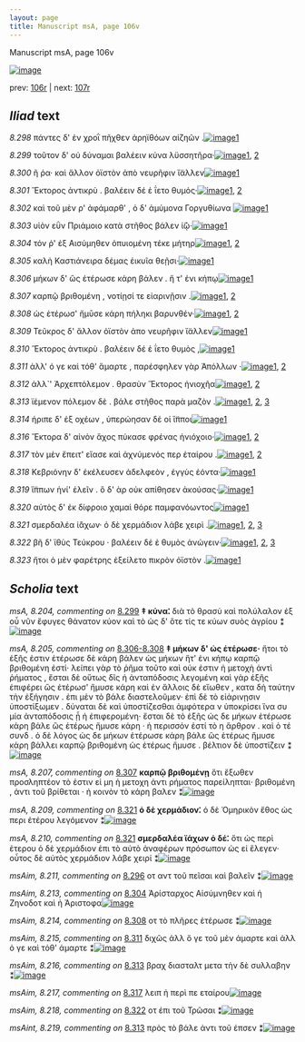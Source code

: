 ```yaml
---
layout: page
title: Manuscript msA, page 106v
---
```


Manuscript msA, page 106v

[![image](http://www.homermultitext.org/iipsrv?OBJ=IIP,1.0&FIF=/project/homer/pyramidal/deepzoom/hmt/vaimg/2017a/VA106VN_0609.tif&WID=100&CVT=JPEG)](http://www.homermultitext.org/ict2/?urn=urn:cite2:hmt:vaimg.2017a:VA106VN_0609)

prev:  [106r](../106r/) | next:  [107r](../107r/)

## *Iliad* text

*8.298* <a id="8.298"/> πάντες δ' ἐν χροῒ πῆχθεν ἀρηϊθόων αἰζηῶν .[![image](http://www.homermultitext.org/iipsrv?OBJ=IIP,1.0&FIF=/project/homer/pyramidal/deepzoom/hmt/vaimg/2017a/VA106VN_0609.tif&RGN=0.4505,0.2434,0.4184,0.0361&WID=1000&CVT=JPEG)](http://www.homermultitext.org/ict2/?urn=urn:cite2:hmt:vaimg.2017a:VA106VN_0609@0.4505,0.2434,0.4184,0.0361)[1](#msA_8.1)

*8.299* <a id="8.299"/> τοῦτον δ' οὐ δύναμαι βαλέειν κύνα λϋσσητῆρα·[![image](http://www.homermultitext.org/iipsrv?OBJ=IIP,1.0&FIF=/project/homer/pyramidal/deepzoom/hmt/vaimg/2017a/VA106VN_0609.tif&RGN=0.4344,0.266,0.4505,0.0323&WID=1000&CVT=JPEG)](http://www.homermultitext.org/ict2/?urn=urn:cite2:hmt:vaimg.2017a:VA106VN_0609@0.4344,0.266,0.4505,0.0323)[1](#msA_8.1), [2](#msA_8.204)

*8.300* <a id="8.300"/> ῆ ῥα· καὶ ἄλλον ὀϊστὸν ἀπὸ νευρῆφιν ἴ̈αλλεν[![image](http://www.homermultitext.org/iipsrv?OBJ=IIP,1.0&FIF=/project/homer/pyramidal/deepzoom/hmt/vaimg/2017a/VA106VN_0609.tif&RGN=0.4464,0.2863,0.4114,0.0323&WID=1000&CVT=JPEG)](http://www.homermultitext.org/ict2/?urn=urn:cite2:hmt:vaimg.2017a:VA106VN_0609@0.4464,0.2863,0.4114,0.0323)[1](#msA_8.1)

*8.301* <a id="8.301"/> Ἕκτορος ἀντικρὺ . 					βαλέειν δέ ἑ ΐετο θυμός·[![image](http://www.homermultitext.org/iipsrv?OBJ=IIP,1.0&FIF=/project/homer/pyramidal/deepzoom/hmt/vaimg/2017a/VA106VN_0609.tif&RGN=0.4434,0.3043,0.4114,0.0323&WID=1000&CVT=JPEG)](http://www.homermultitext.org/ict2/?urn=urn:cite2:hmt:vaimg.2017a:VA106VN_0609@0.4434,0.3043,0.4114,0.0323)[1](#msA_8.1), [2](#msAim_8.212)

*8.302* <a id="8.302"/> καὶ τοῦ μὲν ρ' ἀφάμαρθ' , ὁ δ' ἀμύμονα Γοργυθίωνα 				[![image](http://www.homermultitext.org/iipsrv?OBJ=IIP,1.0&FIF=/project/homer/pyramidal/deepzoom/hmt/vaimg/2017a/VA106VN_0609.tif&RGN=0.4505,0.3186,0.4384,0.0323&WID=1000&CVT=JPEG)](http://www.homermultitext.org/ict2/?urn=urn:cite2:hmt:vaimg.2017a:VA106VN_0609@0.4505,0.3186,0.4384,0.0323)[1](#msA_8.1)

*8.303* <a id="8.303"/> υἱὸν εῢν Πριάμοιο κατὰ στῆθος βάλεν ἰ̈ῷ·[![image](http://www.homermultitext.org/iipsrv?OBJ=IIP,1.0&FIF=/project/homer/pyramidal/deepzoom/hmt/vaimg/2017a/VA106VN_0609.tif&RGN=0.4354,0.3396,0.4164,0.0323&WID=1000&CVT=JPEG)](http://www.homermultitext.org/ict2/?urn=urn:cite2:hmt:vaimg.2017a:VA106VN_0609@0.4354,0.3396,0.4164,0.0323)[1](#msA_8.1)

*8.304* <a id="8.304"/> τόν ῥ' ἐξ Αισύμηθεν ὀπυιομένη τέκε μήτηρ[![image](http://www.homermultitext.org/iipsrv?OBJ=IIP,1.0&FIF=/project/homer/pyramidal/deepzoom/hmt/vaimg/2017a/VA106VN_0609.tif&RGN=0.4535,0.3576,0.4074,0.0323&WID=1000&CVT=JPEG)](http://www.homermultitext.org/ict2/?urn=urn:cite2:hmt:vaimg.2017a:VA106VN_0609@0.4535,0.3576,0.4074,0.0323)[1](#msA_8.1), [2](#msAim_8.213)

*8.305* <a id="8.305"/> καλὴ Καστιάνειρα δέμας 					ἐικυῖα θεῇσι·[![image](http://www.homermultitext.org/iipsrv?OBJ=IIP,1.0&FIF=/project/homer/pyramidal/deepzoom/hmt/vaimg/2017a/VA106VN_0609.tif&RGN=0.4535,0.3779,0.4134,0.0323&WID=1000&CVT=JPEG)](http://www.homermultitext.org/ict2/?urn=urn:cite2:hmt:vaimg.2017a:VA106VN_0609@0.4535,0.3779,0.4134,0.0323)[1](#msA_8.1)

*8.306* <a id="8.306"/> μήκων δ' ὣς ἑτέρωσε κάρη βάλεν . ἥ τ' ἐνι κήπῳ[![image](http://www.homermultitext.org/iipsrv?OBJ=IIP,1.0&FIF=/project/homer/pyramidal/deepzoom/hmt/vaimg/2017a/VA106VN_0609.tif&RGN=0.4394,0.3959,0.4535,0.0316&WID=1000&CVT=JPEG)](http://www.homermultitext.org/ict2/?urn=urn:cite2:hmt:vaimg.2017a:VA106VN_0609@0.4394,0.3959,0.4535,0.0316)[1](#msA_8.1)

*8.307* <a id="8.307"/> καρπῷ βριθομένη , νοτίῃσί τε εἰαρινῇσιν .[![image](http://www.homermultitext.org/iipsrv?OBJ=IIP,1.0&FIF=/project/homer/pyramidal/deepzoom/hmt/vaimg/2017a/VA106VN_0609.tif&RGN=0.4404,0.414,0.4454,0.0316&WID=1000&CVT=JPEG)](http://www.homermultitext.org/ict2/?urn=urn:cite2:hmt:vaimg.2017a:VA106VN_0609@0.4404,0.414,0.4454,0.0316)[1](#msA_8.207), [2](#msA_8.1)

*8.308* <a id="8.308"/> ὡς ἑτέρωσ' ἤμῡσε κάρη πήληκι βαρυνθέν·[![image](http://www.homermultitext.org/iipsrv?OBJ=IIP,1.0&FIF=/project/homer/pyramidal/deepzoom/hmt/vaimg/2017a/VA106VN_0609.tif&RGN=0.4424,0.4305,0.4244,0.0316&WID=1000&CVT=JPEG)](http://www.homermultitext.org/ict2/?urn=urn:cite2:hmt:vaimg.2017a:VA106VN_0609@0.4424,0.4305,0.4244,0.0316)[1](#msAim_8.214), [2](#msA_8.1)

*8.309* <a id="8.309"/> Τεῦκρος δ' ἄλλον 					ὀϊστὸν ἀπο νευρῆφιν ἴ̈αλλεν[![image](http://www.homermultitext.org/iipsrv?OBJ=IIP,1.0&FIF=/project/homer/pyramidal/deepzoom/hmt/vaimg/2017a/VA106VN_0609.tif&RGN=0.4555,0.45,0.4294,0.0346&WID=1000&CVT=JPEG)](http://www.homermultitext.org/ict2/?urn=urn:cite2:hmt:vaimg.2017a:VA106VN_0609@0.4555,0.45,0.4294,0.0346)[1](#msA_8.1)

*8.310* <a id="8.310"/> Ἕκτορος ἀντικρὺ . 					βαλέειν δέ ἑ ΐετο θυμὸς ,[![image](http://www.homermultitext.org/iipsrv?OBJ=IIP,1.0&FIF=/project/homer/pyramidal/deepzoom/hmt/vaimg/2017a/VA106VN_0609.tif&RGN=0.4555,0.4688,0.4084,0.0346&WID=1000&CVT=JPEG)](http://www.homermultitext.org/ict2/?urn=urn:cite2:hmt:vaimg.2017a:VA106VN_0609@0.4555,0.4688,0.4084,0.0346)[1](#msA_8.1)

*8.311* <a id="8.311"/> ἀλλ' ό γε καὶ τόθ' ἅμαρτε , παρέσφηλεν γὰρ Ἀπόλλων ·[![image](http://www.homermultitext.org/iipsrv?OBJ=IIP,1.0&FIF=/project/homer/pyramidal/deepzoom/hmt/vaimg/2017a/VA106VN_0609.tif&RGN=0.4555,0.4853,0.4334,0.0361&WID=1000&CVT=JPEG)](http://www.homermultitext.org/ict2/?urn=urn:cite2:hmt:vaimg.2017a:VA106VN_0609@0.4555,0.4853,0.4334,0.0361)[1](#msA_8.1), [2](#msAim_8.215)

*8.312* <a id="8.312"/> ἀλλ`' Ἀρχεπτόλεμον . 					θρασὺν Ἕκτορος ἡνιοχῆα[![image](http://www.homermultitext.org/iipsrv?OBJ=IIP,1.0&FIF=/project/homer/pyramidal/deepzoom/hmt/vaimg/2017a/VA106VN_0609.tif&RGN=0.4424,0.5064,0.4454,0.0353&WID=1000&CVT=JPEG)](http://www.homermultitext.org/ict2/?urn=urn:cite2:hmt:vaimg.2017a:VA106VN_0609@0.4424,0.5064,0.4454,0.0353)[1](#msA_8.1), [2](#msA_8.208)

*8.313* <a id="8.313"/> ϊέμενον πόλεμον δὲ . βάλε στῆθος παρὰ μαζὸν .[![image](http://www.homermultitext.org/iipsrv?OBJ=IIP,1.0&FIF=/project/homer/pyramidal/deepzoom/hmt/vaimg/2017a/VA106VN_0609.tif&RGN=0.4474,0.5237,0.4424,0.0376&WID=1000&CVT=JPEG)](http://www.homermultitext.org/ict2/?urn=urn:cite2:hmt:vaimg.2017a:VA106VN_0609@0.4474,0.5237,0.4424,0.0376)[1](#msAint_8.219), [2](#msAim_8.216), [3](#msA_8.1)

*8.314* <a id="8.314"/> ήριπε δ' ἐξ οχέων , ὑπερώησαν δέ οἱ ἵ̈πποι[![image](http://www.homermultitext.org/iipsrv?OBJ=IIP,1.0&FIF=/project/homer/pyramidal/deepzoom/hmt/vaimg/2017a/VA106VN_0609.tif&RGN=0.4575,0.544,0.4014,0.0353&WID=1000&CVT=JPEG)](http://www.homermultitext.org/ict2/?urn=urn:cite2:hmt:vaimg.2017a:VA106VN_0609@0.4575,0.544,0.4014,0.0353)[1](#msA_8.1)

*8.316* <a id="8.316"/> Ἕκτορα δ' αἰνὸν ἄχος 					πύκασε φρένας ἡνιόχοιο·[![image](http://www.homermultitext.org/iipsrv?OBJ=IIP,1.0&FIF=/project/homer/pyramidal/deepzoom/hmt/vaimg/2017a/VA106VN_0609.tif&RGN=0.4424,0.5642,0.4545,0.0331&WID=1000&CVT=JPEG)](http://www.homermultitext.org/ict2/?urn=urn:cite2:hmt:vaimg.2017a:VA106VN_0609@0.4424,0.5642,0.4545,0.0331)[1](#msA_8.1), [2](#msAint_8.220)

*8.317* <a id="8.317"/> τὸν μὲν ἔπειτ' εἴασε καὶ ἀχνύμενός περ ἑταίρου .[![image](http://www.homermultitext.org/iipsrv?OBJ=IIP,1.0&FIF=/project/homer/pyramidal/deepzoom/hmt/vaimg/2017a/VA106VN_0609.tif&RGN=0.4374,0.583,0.4585,0.0368&WID=1000&CVT=JPEG)](http://www.homermultitext.org/ict2/?urn=urn:cite2:hmt:vaimg.2017a:VA106VN_0609@0.4374,0.583,0.4585,0.0368)[1](#msA_8.1), [2](#msAim_8.217)

*8.318* <a id="8.318"/> Κεβριόνην δ' ἐκέλευσεν 					ἀδελφεὸν , ἐγγὺς ἐόντα·[![image](http://www.homermultitext.org/iipsrv?OBJ=IIP,1.0&FIF=/project/homer/pyramidal/deepzoom/hmt/vaimg/2017a/VA106VN_0609.tif&RGN=0.4585,0.6011,0.4354,0.0331&WID=1000&CVT=JPEG)](http://www.homermultitext.org/ict2/?urn=urn:cite2:hmt:vaimg.2017a:VA106VN_0609@0.4585,0.6011,0.4354,0.0331)[1](#msA_8.1)

*8.319* <a id="8.319"/> ἵ̈ππων ἡνί' ἑλεῖν . ὃ δ' ὰρ οὐκ απίθησεν ἀκούσας·[![image](http://www.homermultitext.org/iipsrv?OBJ=IIP,1.0&FIF=/project/homer/pyramidal/deepzoom/hmt/vaimg/2017a/VA106VN_0609.tif&RGN=0.4585,0.6183,0.4444,0.0383&WID=1000&CVT=JPEG)](http://www.homermultitext.org/ict2/?urn=urn:cite2:hmt:vaimg.2017a:VA106VN_0609@0.4585,0.6183,0.4444,0.0383)[1](#msA_8.1)

*8.320* <a id="8.320"/> αὐτὸς δ' ἐκ δίφροιο χαμαὶ θόρε παμφανόωντος[![image](http://www.homermultitext.org/iipsrv?OBJ=IIP,1.0&FIF=/project/homer/pyramidal/deepzoom/hmt/vaimg/2017a/VA106VN_0609.tif&RGN=0.4635,0.6356,0.4354,0.0353&WID=1000&CVT=JPEG)](http://www.homermultitext.org/ict2/?urn=urn:cite2:hmt:vaimg.2017a:VA106VN_0609@0.4635,0.6356,0.4354,0.0353)[1](#msA_8.1)

*8.321* <a id="8.321"/> σμερδαλέα ἰ̈άχων· ὁ δὲ χερμάδιον λάβε χειρὶ .[![image](http://www.homermultitext.org/iipsrv?OBJ=IIP,1.0&FIF=/project/homer/pyramidal/deepzoom/hmt/vaimg/2017a/VA106VN_0609.tif&RGN=0.4525,0.6544,0.4424,0.0383&WID=1000&CVT=JPEG)](http://www.homermultitext.org/ict2/?urn=urn:cite2:hmt:vaimg.2017a:VA106VN_0609@0.4525,0.6544,0.4424,0.0383)[1](#msA_8.1), [2](#msA_8.210), [3](#msA_8.209)

*8.322* <a id="8.322"/> βῆ δ' ϊθὺς Τεύκρου · 					βαλέειν δέ ἑ θυμὸς ἀνώγειν·[![image](http://www.homermultitext.org/iipsrv?OBJ=IIP,1.0&FIF=/project/homer/pyramidal/deepzoom/hmt/vaimg/2017a/VA106VN_0609.tif&RGN=0.4494,0.6732,0.4545,0.0346&WID=1000&CVT=JPEG)](http://www.homermultitext.org/ict2/?urn=urn:cite2:hmt:vaimg.2017a:VA106VN_0609@0.4494,0.6732,0.4545,0.0346)[1](#msAim_8.218), [2](#msA_8.1), [3](#msAext_8.221)

*8.323* <a id="8.323"/> ἤτοι ὁ μὲν φαρέτρης ἐξείλετο πικρὸν ὀϊστὸν .[![image](http://www.homermultitext.org/iipsrv?OBJ=IIP,1.0&FIF=/project/homer/pyramidal/deepzoom/hmt/vaimg/2017a/VA106VN_0609.tif&RGN=0.4645,0.6935,0.4044,0.0338&WID=1000&CVT=JPEG)](http://www.homermultitext.org/ict2/?urn=urn:cite2:hmt:vaimg.2017a:VA106VN_0609@0.4645,0.6935,0.4044,0.0338)[1](#msA_8.1)

## *Scholia* text

*msA, 8.204, commenting on* [8.299](#8.299)  <a id="msA_8.204"/> **‡ κύνα⁚** διὰ τὸ θρασὺ καὶ πολύλαλον ἐξ οὗ νῦν ἔφυγες θάνατον κύον καὶ τὸ ὡς δ' ὅτε τίς τε κύων συὸς ἀγρίου ⁑[![image](http://www.homermultitext.org/iipsrv?OBJ=IIP,1.0&FIF=/project/homer/pyramidal/deepzoom/hmt/vaimg/2017a/VA106VN_0609.tif&RGN=0.1743,0.1341,0.6634,0.035&WID=1000&CVT=JPEG)](http://www.homermultitext.org/ict2/?urn=urn:cite2:hmt:vaimg.2017a:VA106VN_0609@0.1743,0.1341,0.6634,0.035)

*msA, 8.205, commenting on* [8.306-8.308](#8.306-8.308)  <a id="msA_8.205"/> **‡ μήκων δ' ὡς ἑτέρωσε·** ἤτοι τὸ ἑξῆς ἐστιν ἑτέρωσε δὲ κάρη βάλεν ὡς μήκων ἥτ' ἐνι κήπῳ καρπῷ βριθομένη ἐστί· λείπει γὰρ τὸ ῥῆμα τοῦτο καὶ οὐκ ἐστιν ἡ μετοχὴ ἀντὶ ῥήματος , ἔσται δὲ οὕτως δῖς ἡ ἀνταπόδοσις λεγομένη καὶ γὰρ ἑξῆς ἐπιφέρει ὣς ἑτέρωσ' ἤμυσε κάρη καὶ ἐν ἄλλοις δὲ εἴωθεν , κατα δὴ ταύτην τὴν ἐξήγησιν . ἐπι μὲν τὸ βάλε διαστελοῦμεν· ἐπὶ δὲ τὸ εἰἀρινῃσιν ὑποστίξωμεν . δύναται δὲ καὶ ὑποστίζεσθαι ἀμφότερα ν ὑποκρίσει ἵνα συ μία ἀνταπόδοσις ᾖ ἡ ἐπιφερομένη· ἔσται δὲ τὸ ἑξῆς ὡς δε μήκων ἑτέρωσε κάρη βάλε ὣς ἑτέρως ἤμυσε κάρη · ἠ περισσόν ἐστί τὸ η ἄρθρον . καὶ ὁ τέ συνδ . ὁ δὲ λόγος ὡς δε μήκων ἑτέρωσε κάρη βάλε ὣς ἑτέρως ἤμυσε κάρη βάλλει καρπῷ βριθομένη ὡς ἑτέρως ἤμυσε . βέλτιον δὲ ὑποστίζειν ⁑[![image](http://www.homermultitext.org/iipsrv?OBJ=IIP,1.0&FIF=/project/homer/pyramidal/deepzoom/hmt/vaimg/2017a/VA106VN_0609.tif&RGN=0.1777,0.3958,0.226,0.2532&WID=1000&CVT=JPEG)](http://www.homermultitext.org/ict2/?urn=urn:cite2:hmt:vaimg.2017a:VA106VN_0609@0.1777,0.3958,0.226,0.2532)

*msA, 8.207, commenting on* [8.307](#8.307)  <a id="msA_8.207"/> **καρπῷ βριθομένῃ** ὅτι ἔξωθεν προσληπτέον τὸ ἐστιν εἰ μη ἡ μετοχη ἀντι ρήματος παρείληπται· βριθομένη , ἀντι τοῦ βρίθεται · ἠ κοινὸν τὸ κάρη βαλεν ⁑[![image](http://www.homermultitext.org/iipsrv?OBJ=IIP,1.0&FIF=/project/homer/pyramidal/deepzoom/hmt/vaimg/2017a/VA106VN_0609.tif&RGN=0.1829,0.6642,0.2406,0.0669&WID=1000&CVT=JPEG)](http://www.homermultitext.org/ict2/?urn=urn:cite2:hmt:vaimg.2017a:VA106VN_0609@0.1829,0.6642,0.2406,0.0669)

*msA, 8.209, commenting on* [8.321](#8.321)  <a id="msA_8.209"/> **ὁ δὲ χερμάδιον⁚** ὁ δὲ Ὁμηρικὸν ἔθος ὡς περι ἑτέρου λεγόμενον ⁑[![image](http://www.homermultitext.org/iipsrv?OBJ=IIP,1.0&FIF=/project/homer/pyramidal/deepzoom/hmt/vaimg/2017a/VA106VN_0609.tif&RGN=0.4823,0.7273,0.3797,0.0399&WID=1000&CVT=JPEG)](http://www.homermultitext.org/ict2/?urn=urn:cite2:hmt:vaimg.2017a:VA106VN_0609@0.4823,0.7273,0.3797,0.0399)

*msA, 8.210, commenting on* [8.321](#8.321)  <a id="msA_8.210"/> **σμερδαλέα ϊάχων ὁ δέ⁚** ὅτι ὡς περὶ ἑτερου ὁ δὲ χερμάδιον ἐπι τὸ αὐτὸ ἀναφέρων πρόσωπον ὡς εἰ ἔλεγεν· οὗτος δὲ αὐτὸς χερμάδιον λάβε χειρί ⁑[![image](http://www.homermultitext.org/iipsrv?OBJ=IIP,1.0&FIF=/project/homer/pyramidal/deepzoom/hmt/vaimg/2017a/VA106VN_0609.tif&RGN=0.1877,0.7413,0.6866,0.0659&WID=1000&CVT=JPEG)](http://www.homermultitext.org/ict2/?urn=urn:cite2:hmt:vaimg.2017a:VA106VN_0609@0.1877,0.7413,0.6866,0.0659)

*msAim, 8.211, commenting on* [8.296](#8.296)  <a id="msAim_8.211"/> οτ αντ τοῦ πεῖσαι καὶ βαλεῖν ⁑[![image](http://www.homermultitext.org/iipsrv?OBJ=IIP,1.0&FIF=/project/homer/pyramidal/deepzoom/hmt/vaimg/2017a/VA106VN_0609.tif&RGN=0.3826,0.2738,0.0629,0.0311&WID=1000&CVT=JPEG)](http://www.homermultitext.org/ict2/?urn=urn:cite2:hmt:vaimg.2017a:VA106VN_0609@0.3826,0.2738,0.0629,0.0311)

*msAim, 8.213, commenting on* [8.304](#8.304)  <a id="msAim_8.213"/> Ἀρίσταρχος Αἱσύμνηθεν καὶ ἡ Ζηνοδοτ καὶ ἡ Ἀριστοφα[![image](http://www.homermultitext.org/iipsrv?OBJ=IIP,1.0&FIF=/project/homer/pyramidal/deepzoom/hmt/vaimg/2017a/VA106VN_0609.tif&RGN=0.3903,0.3697,0.0637,0.0498&WID=1000&CVT=JPEG)](http://www.homermultitext.org/ict2/?urn=urn:cite2:hmt:vaimg.2017a:VA106VN_0609@0.3903,0.3697,0.0637,0.0498)

*msAim, 8.214, commenting on* [8.308](#8.308)  <a id="msAim_8.214"/> οτ τὸ πλῆρες ἑτέρωσε ⁑[![image](http://www.homermultitext.org/iipsrv?OBJ=IIP,1.0&FIF=/project/homer/pyramidal/deepzoom/hmt/vaimg/2017a/VA106VN_0609.tif&RGN=0.3957,0.4456,0.0543,0.0268&WID=1000&CVT=JPEG)](http://www.homermultitext.org/ict2/?urn=urn:cite2:hmt:vaimg.2017a:VA106VN_0609@0.3957,0.4456,0.0543,0.0268)

*msAim, 8.215, commenting on* [8.311](#8.311)  <a id="msAim_8.215"/> διχῶς ἀλλ ὅ γε τοῦ μὲν άμαρτε καὶ ἀλλ ὁ γε καὶ τόθ' άμαρτε ⁑[![image](http://www.homermultitext.org/iipsrv?OBJ=IIP,1.0&FIF=/project/homer/pyramidal/deepzoom/hmt/vaimg/2017a/VA106VN_0609.tif&RGN=0.398,0.5001,0.0637,0.0457&WID=1000&CVT=JPEG)](http://www.homermultitext.org/ict2/?urn=urn:cite2:hmt:vaimg.2017a:VA106VN_0609@0.398,0.5001,0.0637,0.0457)

*msAim, 8.216, commenting on* [8.313](#8.313)  <a id="msAim_8.216"/> βραχ διασταλτ μετα τὴν δὲ συλλαβην ⁑[![image](http://www.homermultitext.org/iipsrv?OBJ=IIP,1.0&FIF=/project/homer/pyramidal/deepzoom/hmt/vaimg/2017a/VA106VN_0609.tif&RGN=0.3969,0.5413,0.0649,0.0354&WID=1000&CVT=JPEG)](http://www.homermultitext.org/ict2/?urn=urn:cite2:hmt:vaimg.2017a:VA106VN_0609@0.3969,0.5413,0.0649,0.0354)

*msAim, 8.217, commenting on* [8.317](#8.317)  <a id="msAim_8.217"/> λειπ ἡ περὶ πε εταίρου[![image](http://www.homermultitext.org/iipsrv?OBJ=IIP,1.0&FIF=/project/homer/pyramidal/deepzoom/hmt/vaimg/2017a/VA106VN_0609.tif&RGN=0.4063,0.6003,0.0517,0.0287&WID=1000&CVT=JPEG)](http://www.homermultitext.org/ict2/?urn=urn:cite2:hmt:vaimg.2017a:VA106VN_0609@0.4063,0.6003,0.0517,0.0287)

*msAim, 8.218, commenting on* [8.322](#8.322)  <a id="msAim_8.218"/> οτ ἐπι τοῦ Τρῶσαι ⁑[![image](http://www.homermultitext.org/iipsrv?OBJ=IIP,1.0&FIF=/project/homer/pyramidal/deepzoom/hmt/vaimg/2017a/VA106VN_0609.tif&RGN=0.4151,0.6896,0.042,0.0294&WID=1000&CVT=JPEG)](http://www.homermultitext.org/ict2/?urn=urn:cite2:hmt:vaimg.2017a:VA106VN_0609@0.4151,0.6896,0.042,0.0294)

*msAint, 8.219, commenting on* [8.313](#8.313)  <a id="msAint_8.219"/> πρὸς τὸ βάλε ἀντι τοῦ έπσεν ⁑[![image](http://www.homermultitext.org/iipsrv?OBJ=IIP,1.0&FIF=/project/homer/pyramidal/deepzoom/hmt/vaimg/2017a/VA106VN_0609.tif&RGN=0.8811,0.5276,0.0251,0.0442&WID=1000&CVT=JPEG)](http://www.homermultitext.org/ict2/?urn=urn:cite2:hmt:vaimg.2017a:VA106VN_0609@0.8811,0.5276,0.0251,0.0442)